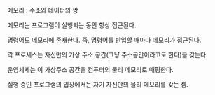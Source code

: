 메모리 : 주소와 데이터의 쌍

메모리는 프로그램이 실행되는 동안 항상 접근된다.

명령어도 메모리에 존재한다. 즉, 명령어를 반입할 때마다 메모리가 접근된다.

각 프로세스는 자신만의 가상 주소 공간(그냥 주소공간이라고도 한다)을 갖는다.

운영체제는 이 가상주소 공간을 컴퓨터의 물리 메모리로 매핑한다.

실행 중인 프로그램의 입장에서는 자기 자신만의 물리 메모리를 갖는 셈.
